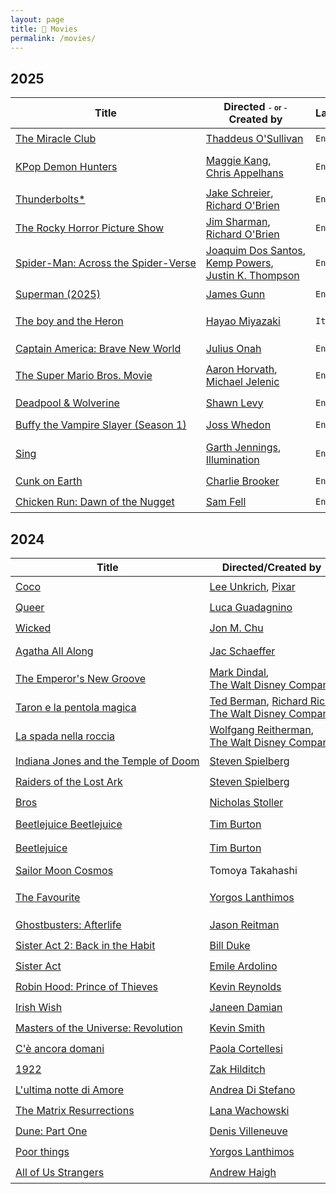 ```yaml
---
layout: page
title: 🍿 Movies
permalink: /movies/
---
```


<style>
        a { white-space:nowrap; }
        @media screen and (min-width: 600px) {
                .wrapper { margin-left: 5em;}
                .post-content { margin-left: 3em;}
        }
</style>

## 2025

| Title | Directed <span style="font-size:.7em">- or -</span> <br/> Created by | Language | Year | Genre | When | Rating |
|-----|----|----|-----|------|----|----|
| [The Miracle Club](https://en.wikipedia.org/wiki/The_Miracle_Club) | [Thaddeus O'Sullivan](https://en.wikipedia.org/wiki/Thaddeus_O%27Sullivan) | <code>English</code> | 2023 | <code>drama</code> | <nobr>September 26th</nobr> | ⭐️⭐️⭐️⭐️ |
| [KPop Demon Hunters](https://en.wikipedia.org/wiki/KPop_Demon_Hunters) | [Maggie Kang](https://en.wikipedia.org/wiki/Maggie_Kang), [Chris Appelhans](https://en.wikipedia.org/wiki/Chris_Appelhans) | <code>English</code> | 2025 | <nobr><code>animated musical</code>, <code>urban fantasy</code></nobr> | <nobr>September 16th</nobr> | ⭐️⭐️⭐️⭐️⭐️ |
| [Thunderbolts* ](https://en.wikipedia.org/wiki/Thunderbolts*) | [Jake Schreier](https://en.wikipedia.org/wiki/Jake_Schreier), [Richard O'Brien](https://en.wikipedia.org/wiki/Richard_O%27Brien)| <code>English</code> | 2025 | <code>superhero</code> | <nobr>August 24th</nobr> | ⭐️⭐️ |
| [The Rocky Horror Picture Show](https://en.wikipedia.org/wiki/The_Rocky_Horror_Picture_Show) | [Jim Sharman](https://en.wikipedia.org/wiki/Jim_Sharman), [Richard O'Brien](https://en.wikipedia.org/wiki/Richard_O%27Brien)| <code>English</code> | 1975 | <nobr><code>musical comedy</code>, <code>horror</code></nobr> | <nobr>August 23rd</nobr> | ⭐️⭐️⭐️⭐️⭐️ |
| [Spider-Man: Across the Spider-Verse](https://en.wikipedia.org/wiki/Spider-Man:_Across_the_Spider-Verse) | [Joaquim Dos Santos](https://en.wikipedia.org/wiki/Joaquim_Dos_Santos), [Kemp Powers](https://en.wikipedia.org/wiki/Kemp_Powers), [Justin K. Thompson](https://en.wikipedia.org/wiki/Justin_K._Thompson) | <code>English</code> | 2023 | <code>superhero</code> | <nobr>July 31st</nobr> | ⭐️⭐️⭐️⭐️⭐️ |
| [Superman (2025)](https://en.wikipedia.org/wiki/Superman_(2025_film)) | [James Gunn](https://en.wikipedia.org/wiki/James_Gunn) | <code>English</code> | 2025 | <code>superhero</code> | <nobr>July 21st</nobr> | ⭐️⭐️⭐️⭐️⭐️ |
| [The boy and the Heron](https://en.wikipedia.org/wiki/The_Boy_and_the_Heron) | [Hayao Miyazaki](https://en.wikipedia.org/wiki/Hayao_Miyazaki) | <code>Italian</code> | 2025 | <nobr><code>japanese animated fantasy</code></nobr> | <nobr>June 8st</nobr> | ⭐️⭐️⭐️ |
| [Captain America: Brave New World](https://en.wikipedia.org/wiki/Captain_America:_Brave_New_World) | [Julius Onah](https://en.wikipedia.org/wiki/Julius_Onah) | <code>English</code> | 2025 | <code>superhero</code> | <nobr>May 28th</nobr> | ⭐️⭐️⭐️⭐️ |
| [The Super Mario Bros. Movie](https://en.wikipedia.org/wiki/The_Super_Mario_Bros._Movie) | [Aaron Horvath](https://en.wikipedia.org/wiki/Aaron_Horvath), [Michael Jelenic](https://en.wikipedia.org/wiki/Michael_Jelenic) | <code>English</code> | 2023 | <nobr><code>animated adventure comedy</code></nobr> | <nobr>May 5th</nobr> | ⭐️⭐️⭐️ |
| [Deadpool & Wolverine](https://en.wikipedia.org/wiki/Deadpool_%26_Wolverine) | [Shawn Levy](https://en.wikipedia.org/wiki/Shawn_Levy) | <code>English</code> | 2024 | <code>superhero</code> | <nobr>May 2nd</nobr> | ⭐️⭐️⭐️ |
| [Buffy the Vampire Slayer (Season 1)](https://en.wikipedia.org/wiki/Buffy_the_Vampire_Slayer_season_1) | [Joss Whedon](https://en.wikipedia.org/wiki/Joss_Whedon) | <code>English</code> | 1997 | <nobr><code>supernatural drama</code></nobr> | <nobr>April 16th</nobr> | ⭐️⭐️⭐️⭐️ |
| [Sing](https://en.wikipedia.org/wiki/Sing_(2016_American_film)) | [Garth Jennings](https://en.wikipedia.org/wiki/Garth_Jennings), [Illumination](https://en.wikipedia.org/wiki/Illumination_(company)) | <code>English</code> | 2016 | <nobr><code>jukebox musical comedy</code></nobr> | <nobr>January 7th</nobr> | ⭐️⭐️⭐️ |
| [Cunk on Earth](https://en.wikipedia.org/wiki/Cunk_on_Earth) | [Charlie Brooker](https://en.wikipedia.org/wiki/Charlie_Brooker) | <code>English</code> | 2022 | <nobr><code>mockumentary</code></nobr> | <nobr>January 4th</nobr> | ⭐️⭐️⭐️⭐️ |
| [Chicken Run: Dawn of the Nugget](https://en.wikipedia.org/wiki/Chicken_Run:_Dawn_of_the_Nugget) | [Sam Fell](https://en.wikipedia.org/wiki/Sam_Fell) | <code>English</code> | 2023 | <nobr><code>comedy</code></nobr> | <nobr>January 3rd</nobr> | ⭐️⭐️ |

## 2024

| Title | Directed/Created by | Language | Year | Genre | When | Rating |
|-----|----|----|-----|------|----|----|
| [Coco](https://en.wikipedia.org/wiki/Coco_(2017_film)) | [Lee Unkrich](https://en.wikipedia.org/wiki/Lee_Unkrich), [Pixar](https://en.wikipedia.org/wiki/Pixar) | <code>Italian</code> | 2017 | <nobr><code>fantasy comedy-drama</code></nobr> | <nobr>December 25th</nobr> | ⭐️⭐️⭐️⭐️ |
| [Queer](https://en.wikipedia.org/wiki/Queer_(film)) | [Luca Guadagnino](https://en.wikipedia.org/wiki/Luca_Guadagnino) | <code>English</code> | 2024 | <nobr><code>period romantic drama</code></nobr> | <nobr>December 18th</nobr> | ⭐️⭐️⭐️ |
| [Wicked](https://en.wikipedia.org/wiki/Wicked_(2024_film)) | [Jon M. Chu](https://en.wikipedia.org/wiki/Jon_M._Chu) | <code>English</code> | 2024 | <nobr><code>musical</code>, <code>fantasy</code></nobr> | <nobr>Novemnber 24th</nobr> | ⭐️⭐️⭐️⭐️⭐️ |
| [Agatha All Along](https://en.wikipedia.org/wiki/Agatha_All_Along_(miniseries)) | [Jac Schaeffer](https://en.wikipedia.org/wiki/Jac_Schaeffer) | <code>English</code> | 2024 | <nobr><code>dark comedy</code>, <code>fantasy</code>, <code>superhero</code></nobr> | <nobr>October 31st</nobr> | ⭐️⭐️⭐️⭐️ |
| [The Emperor's New Groove](https://en.wikipedia.org/wiki/The_Emperor%27s_New_Groove) | [Mark Dindal](https://en.wikipedia.org/wiki/Mark_Dindal), [The Walt Disney Company](https://it.wikipedia.org/wiki/The_Walt_Disney_Company) | <code>English</code> | 2000 | <nobr><code>fantasy comedy</code></nobr>| <nobr>October 28th</nobr> | ⭐️⭐️⭐️⭐️ |
| [Taron e la pentola magica](https://it.wikipedia.org/wiki/Taron_e_la_pentola_magica) | [Ted Berman](https://en.wikipedia.org/wiki/Ted_Berman), [Richard Rich](https://en.wikipedia.org/wiki/Richard_Rich_(filmmaker)), [The Walt Disney Company](https://it.wikipedia.org/wiki/The_Walt_Disney_Company) | <code>Italian</code> | 1985 | <nobr><code>dark fantasy adventure</code></nobr> | <nobr>October 27th</nobr> | ⭐️⭐️⭐️ |
| [La spada nella roccia](https://it.wikipedia.org/wiki/La_spada_nella_roccia_(film)) | [Wolfgang Reitherman](https://en.wikipedia.org/wiki/Wolfgang_Reitherman), [The Walt Disney Company](https://it.wikipedia.org/wiki/The_Walt_Disney_Company) | <code>Italian</code> | 1963 | <nobr><code>musical fantasy comedy</code></nobr> | <nobr>October 12th</nobr>| ⭐️⭐️⭐️⭐️⭐️ |
| [Indiana Jones and the Temple of Doom](https://en.wikipedia.org/wiki/Indiana_Jones_and_the_Temple_of_Doom) | [Steven Spielberg](https://en.wikipedia.org/wiki/Steven_Spielberg) | <code>English</code> | 1984 | <nobr><code>action-adventure</code></nobr> | <nobr>September 28th</nobr> | ⭐️⭐️⭐️⭐️⭐️ |
| [Raiders of the Lost Ark](https://en.wikipedia.org/wiki/Raiders_of_the_Lost_Ark) | [Steven Spielberg](https://en.wikipedia.org/wiki/Steven_Spielberg) | <code>English</code> | 1981 | <nobr><code>action-adventure</code></nobr> | <nobr>September 25th</nobr> | ⭐️⭐️⭐️⭐️ |
| [Bros](https://en.wikipedia.org/wiki/Bros_(film)) | [Nicholas Stoller](https://en.wikipedia.org/wiki/Nicholas_Stoller) | <code>English</code> | 2022 | <nobr><code>romantic comedy</code></nobr> | <nobr>September 22nd</nobr> | ⭐️⭐️⭐️⭐️⭐️ |
| [Beetlejuice Beetlejuice](https://en.wikipedia.org/wiki/Beetlejuice_Beetlejuice) | [Tim Burton](https://en.wikipedia.org/wiki/Tim_Burton) | <code>English</code> | 2024 | <nobr><code>dark fantasy comedy horror</code><nobr> | <nobr>September 18th</nobr> | ⭐️⭐️⭐️⭐️ |
| [Beetlejuice](https://en.wikipedia.org/wiki/Beetlejuice) | [Tim Burton](https://en.wikipedia.org/wiki/Tim_Burton) | <code>English</code> | 1988 | <nobr><code>dark fantasy comedy horror</code></nobr> | <nobr>September 15th</nobr> | ⭐️⭐️ |
| [Sailor Moon Cosmos](https://en.wikipedia.org/wiki/Sailor_Moon_Cosmos) | Tomoya Takahashi | <code>Italian</code> | 2024 |<nobr><code>anime</code></nobr> | <nobr>August 23rd</nobr> | ⭐️⭐️⭐️ |
| [The Favourite](https://en.wikipedia.org/wiki/The_Favourite) | [Yorgos Lanthimos](https://en.wikipedia.org/wiki/Yorgos_Lanthimos) | <code>English</code> | 2018 | <nobr><code>satirical absurdist<br/>period dark comedy</code></nobr> | <nobr>August 21st</nobr> | ⭐️⭐️ |
| [Ghostbusters: Afterlife](https://en.wikipedia.org/wiki/Ghostbusters:_Afterlife) | [Jason Reitman](https://en.wikipedia.org/wiki/Jason_Reitman) | <code>English</code> | 2021 | <nobr><code>supernatural comedy</code></nobr> | <nobr>August 12th</nobr> | ⭐️⭐️⭐️⭐️⭐️ |
| [Sister Act 2: Back in the Habit](https://en.wikipedia.org/wiki/Sister_Act_2:_Back_in_the_Habit) | [Bill Duke](https://en.wikipedia.org/wiki/Bill_Duke) | <code>English</code> | 1993 | <nobr><code>musical Comedy</code></nobr> | <nobr>July 15th</nobr> | ⭐️⭐️⭐️⭐️ |
| [Sister Act](https://en.wikipedia.org/wiki/Sister_Act) | [Emile Ardolino](https://en.wikipedia.org/wiki/Emile_Ardolino) | <code>English</code> | 1992 | <nobr><code>musical crime comedy</code></nobr> | <nobr>July 7th</nobr> | ⭐️⭐️⭐️⭐️⭐️ |
| [Robin Hood: Prince of Thieves](https://en.wikipedia.org/wiki/Robin_Hood:_Prince_of_Thieves) | [Kevin Reynolds](https://en.wikipedia.org/wiki/Kevin_Reynolds_(director)) | <code>English</code> | 1991 | <nobr><code>action adventure</code></nobr> | <nobr>July 6thth</nobr> | ⭐️⭐️⭐️⭐️ |
| [Irish Wish](https://en.wikipedia.org/wiki/Irish_Wish) | [Janeen Damian](https://en.wikipedia.org/wiki/Janeen_Damian) | <code>English</code> | 2024 | <nobr><code>fantasy rom-com</code></nobr> | <nobr>July 2nd</nobr> | ⭐️ |
| [Masters of the Universe: Revolution](https://en.wikipedia.org/wiki/Masters_of_the_Universe:_Revelation) | [Kevin Smith](https://en.wikipedia.org/wiki/Kevin_Smith) | <code>English</code> | 2024 | <nobr><code>action adventure</code></nobr> | <nobr>May 12th</nobr> | ⭐️⭐️⭐️⭐️⭐️ |
| [C'è ancora domani](https://it.wikipedia.org/wiki/C%27è_ancora_domani) | [Paola Cortellesi](https://it.wikipedia.org/wiki/Paola_Cortellesi) | <code>Italian</code> | 2023 | <nobr><code>comedy drama</code></nobr> | <nobr>May 8th</nobr> | ⭐️⭐️⭐️⭐️ |
| [1922](https://en.wikipedia.org/wiki/1922_(2017_film)) | [Zak Hilditch](https://en.wikipedia.org/wiki/Zak_Hilditch) | <code>English</code> | 2017 | <nobr><code>horror drama</code></nobr> | <nobr>May 6th</nobr> | ⭐️⭐️ |
| [L'ultima notte di Amore](https://it.wikipedia.org/wiki/L%27ultima_notte_di_Amore) | [Andrea Di Stefano](https://it.wikipedia.org/wiki/Andrea_Di_Stefano) | <code>Italian</code> | 2023 | <nobr><code>crime drama</code></nobr> | <nobr>April 28th</nobr> | ⭐️⭐️⭐️ |
| [The Matrix Resurrections](https://en.wikipedia.org/wiki/The_Matrix_Resurrections) | [Lana Wachowski](https://en.wikipedia.org/wiki/The_Wachowskis) | <code>English</code> | 2021 | <nobr><code>science fiction</code></nobr> | <nobr>April 26th</nobr> | ⭐️⭐️⭐️⭐️ |
| [Dune: Part One](https://en.wikipedia.org/wiki/Dune_(2021_film)) | [Denis Villeneuve](https://en.wikipedia.org/wiki/Denis_Villeneuve) | <code>English</code> | 2021 | <nobr><code>science fiction</code></nobr> | <nobr>April 58th</nobr> | ⭐️⭐️⭐️⭐️ |
| [Poor things](https://en.wikipedia.org/wiki/Poor_Things_(film)) | [Yorgos Lanthimos](https://en.wikipedia.org/wiki/Yorgos_Lanthimos) | <code>English</code> | 2024 |  | <nobr>April 7th</nobr> | ⭐️⭐️ |
| [All of Us Strangers](https://en.wikipedia.org/wiki/All_of_Us_Strangers) | [Andrew Haigh](https://en.wikipedia.org/wiki/Andrew_Haigh) | <code>English</code> | 2024 | <nobr><code>romantic fantasy</code></nobr> | <nobr>April 4th</nobr> | ⭐️⭐️⭐️ |

